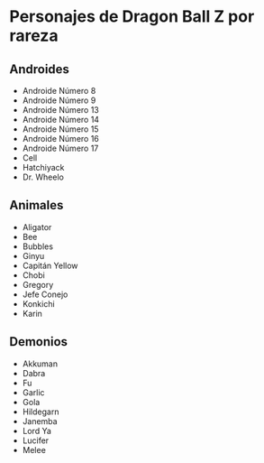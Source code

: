 # Personajes de Dragon Ball Z por rareza

## Androides
- Androide Número 8
- Androide Número 9
- Androide Número 13
- Androide Número 14
- Androide Número 15
- Androide Número 16
- Androide Número 17
- Cell
- Hatchiyack
- Dr. Wheelo

## Animales
- Aligator
- Bee
- Bubbles
- Ginyu
- Capitán Yellow
- Chobi
- Gregory
- Jefe Conejo
- Konkichi
- Karin

## Demonios
- Akkuman
- Dabra
- Fu
- Garlic
- Gola
- Hildegarn
- Janemba
- Lord Ya
- Lucifer
- Melee